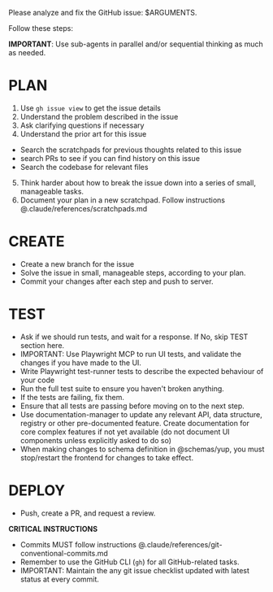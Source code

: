 Please analyze and fix the GitHub issue: $ARGUMENTS.

Follow these steps:

**IMPORTANT**: Use sub-agents in parallel and/or sequential thinking as much as needed.

# PLAN 
1. Use `gh issue view` to get the issue details
2. Understand the problem described in the issue
3. Ask clarifying questions if necessary
4. Understand the prior art for this issue
  - Search the scratchpads for previous thoughts related to this issue
  - search PRs to see if you can find history on this issue
  - Search the codebase for relevant files
5. Think harder about how to break the issue down into a series of small, manageable tasks.
6. Document your plan in a new scratchpad. Follow instructions @.claude/references/scratchpads.md

# CREATE
- Create a new branch for the issue
- Solve the issue in small, manageable steps, according to your plan.
- Commit your changes after each step and push to server.


# TEST
- Ask if we should run tests, and wait for a response. If No, skip TEST section here.
- IMPORTANT: Use Playwright MCP to run UI tests, and validate the changes if you have made to the UI.
- Write Playwright test-runner tests to describe the expected behaviour of your code
- Run the full test suite to ensure you haven't broken anything.
- If the tests are failing, fix them.
- Ensure that all tests are passing before moving on to the next step.
- Use documentation-manager to update any relevant API, data structure, registry or other pre-documented feature. Create documentation for core complex features if not yet available (do not document UI components unless explicitly asked to do so)
- When making changes to schema definition in @schemas/yup, you must stop/restart the frontend for changes to take effect.

# DEPLOY
- Push, create a PR, and request a review.

**CRITICAL INSTRUCTIONS**
- Commits MUST follow instructions @.claude/references/git-conventional-commits.md
- Remember to use the GitHub CLI (`gh`) for all GitHub-related tasks.
- IMPORTANT: Maintain the any git issue checklist updated with latest status at every commit.
